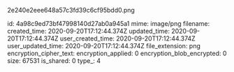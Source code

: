 2e240e2eee648a57c3fd39c6cf95bdd0.png

id: 4a98c9ed73bf47998140d27ab0a945a1
mime: image/png
filename: 
created_time: 2020-09-20T17:12:44.374Z
updated_time: 2020-09-20T17:12:44.374Z
user_created_time: 2020-09-20T17:12:44.374Z
user_updated_time: 2020-09-20T17:12:44.374Z
file_extension: png
encryption_cipher_text: 
encryption_applied: 0
encryption_blob_encrypted: 0
size: 67531
is_shared: 0
type_: 4